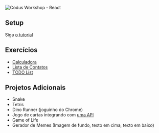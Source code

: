 ![Codus Workshop - React](https://gist.githubusercontent.com/emilianoLeite/1af605ec1c601f41e4d6f8fbe692eca7/raw/87621826bf17a62b6472d40109326a8f20e9c9cb/codus-react-workshop-logo.png)


## Setup
Siga [o tutorial](./SETUP.md)

## Exercícios
* [Calculadora](./exercicios/calculadora.md)
* [Lista de Contatos](./exercicios/contatos.md)
* [TODO List](./exercicios/lista-de-tarefas.md)

## Projetos Adicionais
* Snake
* Tetris
* Dino Runner (joguinho do Chrome)
* Jogo de cartas integrando com [uma API](https://deckofcardsapi.com/)
* Game of Life
* Gerador de Memes (Imagem de fundo, texto em cima, texto em baixo)
